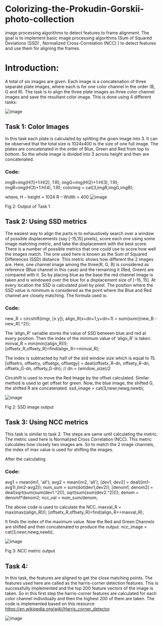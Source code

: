 # Colorizing-the-Prokudin-Gorskii-photo-collection
image processing algorithms to detect features to frame alignment. The goal is to implement basic image processing algorithms (Sum of Squared Deviations (SSD) , Normalized Cross-Correlation (NCC) ) to detect features and use them for aligning the frames.

# Introduction:
A total of six images are given. Each image is a concatenation of three separate plate images, where each is for one color channel in the order (B, G and R). The task is to align the three plate images as three color channel images and save the resultant color image.
This is done using 4 different tasks:

 ![image](https://user-images.githubusercontent.com/91220352/150020266-a61c3830-9a7c-4088-a8f5-5a13a1b15faa.png)





## Task 1: Color Images
In this task each plate is calculated by splitting the given image into 3. It can be observed that the total size is 1024x400 is the size of one full image. The plates are concatenated in the order of Blue, Green and Red from top to bottom. So the whole image is divided into 3 across height and then are concatenated. 
### Code:

   imgB=img(H(1)+1:H(2), 1:R);
   imgG=img(H(2)+1:H(3), 1:R);
   imgR=img(H(3)+1:H(4), 1:R);
colorimg = cat(3,imgR,imgG,imgB);


where, H – height = 1024
R – Width = 400
 ![image](https://user-images.githubusercontent.com/91220352/150020050-d5ef92c2-5d07-440b-8ca9-2b7552d1d3a9.png)

Fig 2: Output of Task 1

## Task 2: Using SSD metrics
The easiest way to align the parts is to exhaustively search over a window of possible displacements (say [-15,15] pixels), score each one using some image matching metric, and take the displacement with the best score. There is a number of possible metrics that one could use to score how well the images match. The one used here is known as the Sum of Squared Differences (SSD) distance. This metric shows how different the 2 images are.
Here, one channel image among the three(R, G, B) is considered as reference (Blue channel in this case) and the remaining it (Red, Green) are compared with it. 
So by placing blue as the base the red channel image is taken and is windowed over the blue for a displacement size of [-15, 15]. At every location the SSD is calculated pixel by pixel. The position where the SSD value is minimum is considered as the point where the Blue and Red channel are closely matching. 
The formula used is:
 
### Code:
new_R =  circshift(imgr, [x y]); 
align_R(x+dn+1,y+dn+1) = sum(sum((new_B - new_R).^2));

The ‘align_R’ variable stores the value of SSD between blue and red at every position. Then the index of the minimum value of ‘align_R’ is taken. 
minval_R = min(min((align_R)));
[offsetx_R,offsety_R]=find(align_R==minval_R);

The index is subtracted by half of the slid window size which is equal to 15.
[offsetrx, offsetry, offsetgx, offsetgy] = deal(offsetx_R-dn, offsety_R-dn, offsetx_G-dn, offsety_G-dn); // dn = (window_size)/2

Circshift is used to move the Red Image by the offset calculated. Similar method is used to get offset for green. Now, the blue image, the shifted G, the shifted R are concatenated.
   ssd_image = cat(3,newr,newg,newb);

![image](https://user-images.githubusercontent.com/91220352/150020119-5f35a014-c2be-4458-9d1d-e78a7438a8c8.png)

 
Fig 2: SSD image output

## Task 3: Using NCC metrics
This task is similar to task 2. The steps are same until calculating the metric. The metric used here is Normalized Cross Correlation (NCC). This metric calculates how closely two images are. So to match the 2 image channels, the index of max value is used for shifting the images.
 
After the calculating 
### Code:
  avg1 = mean(im1, 'all');
  avg2 = mean(im2, 'all');
  [dev1, dev2] = deal((im1-avg1),(im2-avg2));
  num_sum = sum(dot(dev1,dev2));
  [denom1, denom2] = deal(sqrt(sum(sum(dev1.^2))), sqrt(sum(sum(dev2.^2))));
  denom = denom1*denom2;
  ncc_val = num_sum/denom;

The above code is used to calculate the NCC.
  maxval_R = max(max((align_R)));
  [offsetx_R,offsety_R]=find(align_R==maxval_R);

It finds the index of the maximum value.
Now the Red and Green Channels are shifted and then concatenated to produce the output.
  ncc_image = cat(3,newr,newg,newb);

![image](https://user-images.githubusercontent.com/91220352/150020156-f5f74caf-ec13-4de2-aa5f-e9393b12e2f2.png)

Fig 3: NCC metric output

## Task 4:
In this task, the features are aligned to get the close matching points. The features used here are called as the harris-corner detection features. This is successfully implemented and the top 200 feature vectors of the image is taken. So in this first step the harris-corner features are calculated for each color channel individually and then the highest 200 of them are taken. The code is implemented based on this resource: https://en.wikipedia.org/wiki/Harris_corner_detector.
 
![image](https://user-images.githubusercontent.com/91220352/150020172-16778c67-c483-42d5-b0f0-3ce7542fc8af.png)


